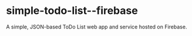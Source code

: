 # simple-todo-list--firebase
A simple, JSON-based ToDo List web app and service hosted on Firebase.
